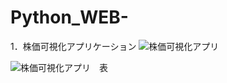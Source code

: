 # Python_WEB-
1．株価可視化アプリケーション
![株価可視化アプリ](https://github.com/user-attachments/assets/60c32bb8-90f9-466e-a9af-1f71f6ea6de3)

![株価可視化アプリ　表](https://github.com/user-attachments/assets/91d4c09d-4857-41f0-979e-91c8e8db2c38)
